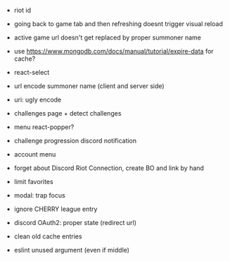 - riot id
- going back to game tab and then refreshing doesnt trigger visual reload
- active game url doesn't get replaced by proper summoner name

- use https://www.mongodb.com/docs/manual/tutorial/expire-data for cache?
- react-select
- url encode summoner name (client and server side)
- uri: ugly encode

- challenges page + detect challenges
- menu react-popper?
- challenge progression discord notification
- account menu
- forget about Discord Riot Connection, create BO and link by hand

- limit favorites
- modal: trap focus
- ignore CHERRY league entry
- discord OAuth2: proper state (redirect url)
- clean old cache entries
- eslint unused argument (even if middle)
